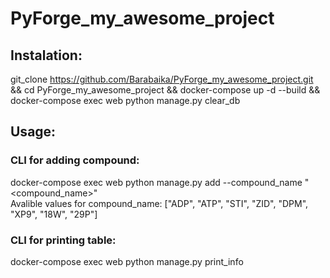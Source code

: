 # PyForge_my_awesome_project

## Instalation:
git_clone https://github.com/Barabaika/PyForge_my_awesome_project.git && cd PyForge_my_awesome_project && docker-compose up -d --build && docker-compose exec web python manage.py clear_db

## Usage:
### CLI for adding compound:
docker-compose exec web python manage.py add --compound_name "<compound_name>" \
Avalible values for compound_name: ["ADP", "ATP", "STI", "ZID", "DPM", "XP9", "18W", "29P"] 
### CLI for printing table:
docker-compose exec web python manage.py print_info 
